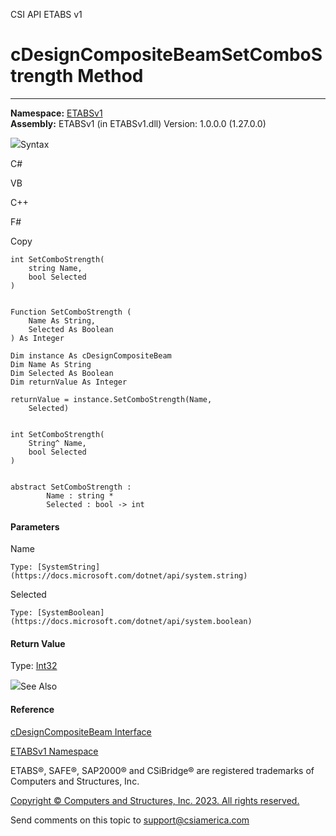 ﻿

CSI API ETABS v1

# cDesignCompositeBeamSetComboStrength Method  
  
---  
  
**Namespace:** [ETABSv1](2780f1b8-2033-5289-2298-1cdb2a7508d9.htm)  
**Assembly:** ETABSv1 (in ETABSv1.dll) Version: 1.0.0.0 (1.27.0.0)

![](../icons/SectionExpanded.png)Syntax

C#

VB

C++

F#

Copy

    
    
    int SetComboStrength(
    	string Name,
    	bool Selected
    )
    
    
    Function SetComboStrength ( 
    	Name As String,
    	Selected As Boolean
    ) As Integer
    
    Dim instance As cDesignCompositeBeam
    Dim Name As String
    Dim Selected As Boolean
    Dim returnValue As Integer
    
    returnValue = instance.SetComboStrength(Name, 
    	Selected)
    
    
    int SetComboStrength(
    	String^ Name, 
    	bool Selected
    )
    
    
    abstract SetComboStrength : 
            Name : string * 
            Selected : bool -> int 
    

#### Parameters

Name

    Type: [SystemString](https://docs.microsoft.com/dotnet/api/system.string)  

Selected

    Type: [SystemBoolean](https://docs.microsoft.com/dotnet/api/system.boolean)  

#### Return Value

Type: [Int32](https://docs.microsoft.com/dotnet/api/system.int32)

![](../icons/SectionExpanded.png)See Also

#### Reference

[cDesignCompositeBeam Interface](b5d7edc6-6cac-7fe1-0aa5-b0243db20044.htm)

[ETABSv1 Namespace](2780f1b8-2033-5289-2298-1cdb2a7508d9.htm)

ETABS®, SAFE®, SAP2000® and CSiBridge® are registered trademarks of Computers
and Structures, Inc.  

[Copyright © Computers and Structures, Inc. 2023. All rights
reserved.](http://www.csiamerica.com)

Send comments on this topic to
[support@csiamerica.com](mailto:support%40csiamerica.com?Subject=CSI%20API%20ETABS%20v1)

